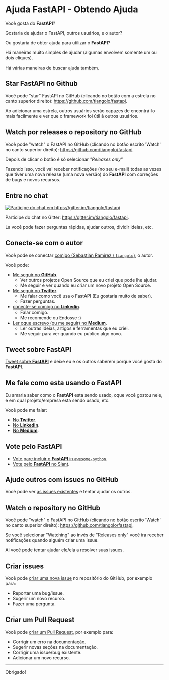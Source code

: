 # Ajuda FastAPI - Obtendo Ajuda

Você gosta do **FastAPI**?

Gostaria de ajudar o FastAPI, outros usuários, e o autor?

Ou gostaria de obter ajuda para utilizar o **FastAPI**?

Há maneiras muito simples de ajudar (algumas envolvem somente um ou dois cliques). 

Há várias maneiras de buscar ajuda também.

## Star **FastAPI** no Github

Você pode "star" FastAPI no GitHub (clicando no botão com a estrela no canto superior direito): <a href="https://github.com/tiangolo/fastapi" class="external-link" target="_blank">https://github.com/tiangolo/fastapi</a>.

Ao adicionar uma estrela, outros usuários serão capazes de encontrá-lo mais facilmente e ver que o framework foi útil à outros usuários.

## Watch por releases o repository no GitHub

Você pode "watch" o FastAPI no GitHub (clicando no botão escrito 'Watch' no canto superior direito): <a href="https://github.com/tiangolo/fastapi" class="external-link" target="_blank">https://github.com/tiangolo/fastapi</a>.

Depois de clicar o botão é só selecionar _"Releases only"_

Fazendo isso, você vai receber notificações (no seu e-mail) todas as vezes que tiver uma nova release (uma nova versão) do **FastAPI** com correções de bugs e novos recursos.

## Entre no chat

<a href="https://gitter.im/tiangolo/fastapi?utm_source=badge&utm_medium=badge&utm_campaign=pr-badge&utm_content=badge" target="_blank">
    <img src="https://badges.gitter.im/tiangolo/fastapi.svg" alt="Participe do chat em https://gitter.im/tiangolo/fastapi">
</a>

Participe do chat no Gitter: <a href="https://gitter.im/tiangolo/fastapi" class="external-link" target="_blank">https://gitter.im/tiangolo/fastapi</a>.

La você pode fazer perguntas rápidas, ajudar outros, dividir ideias, etc.

## Conecte-se com o autor

Você pode se conectar <a href="https://tiangolo.com" class="external-link" target="_blank">comigo (Sebastián Ramírez / `tiangolo`)</a>, o autor.
    
Você pode:

* <a href="https://github.com/tiangolo" class="external-link" target="_blank">Me seguir no **GitHub**</a>.
    * Ver outros projetos Open Source que eu criei que pode lhe ajudar.
    * Me seguir e ver quando eu criar um novo projeto Open Source.
* <a href="https://twitter.com/tiangolo" class="external-link" target="_blank">Me seguir no **Twitter**</a>.
    * Me falar como você usa o FastAPI (Eu gostaria muito de saber).
    * Fazer perguntas.
* <a href="https://www.linkedin.com/in/tiangolo/" class="external-link" target="_blank">conecte-se comigo no **Linkedin**</a>.
    * Falar comigo.
    * Me recomende ou Endosse :)
* <a href="https://medium.com/@tiangolo" class="external-link" target="_blank">Ler oque escrevo (ou me seguir) no **Medium**</a>.
    * Ler outras ideias, artigos e ferramentas que eu criei.
    * Me seguir para ver quando eu publico algo novo.

## Tweet sobre **FastAPI**

<a href="https://twitter.com/compose/tweet?text=Estou amando o FastAPI porque... https://github.com/tiangolo/fastapi cc @tiangolo" class="external-link" target="_blank">Tweet sobre **FastAPI**</a> e deixe eu e os outros saberem porque você gosta do **FastAPI**.

## Me fale como esta usando o **FastAPI**

Eu amaria saber como o **FastAPI** esta sendo usado, oque você gostou nele, e em qual projeto/empresa esta sendo usado, etc.

Você pode me falar:

* <a href="https://twitter.com/compose/tweet?text=Oi @tiangolo, Estou usando o FastAPI na..." class="external-link" target="_blank">No **Twitter**</a>.
* <a href="https://www.linkedin.com/in/tiangolo/" class="external-link" target="_blank">No **Linkedin**</a>.
* <a href="https://medium.com/@tiangolo" class="external-link" target="_blank">No **Medium**</a>.

## Vote pelo FastAPI

* <a href="https://github.com/vinta/awesome-python/pull/1209" class="external-link" target="_blank">Vote pare incluir o **FastAPI** in `awesome-python`</a>.
* <a href="https://www.slant.co/options/34241/~fastapi-review" class="external-link" target="_blank">Vote pelo **FastAPI** no Slant</a>.

## Ajude outros com issues no GitHub

Você pode ver <a href="https://github.com/tiangolo/fastapi/issues" class="external-link" target="_blank">as issues existentes</a> e tentar ajudar os outros.

## Watch o repository no GitHub

Você pode "watch" o FastAPI no GitHub (clicando no botão escrito 'Watch' no canto superior direito): <a href="https://github.com/tiangolo/fastapi" class="external-link" target="_blank">https://github.com/tiangolo/fastapi</a>.

Se você selecionar "Watching" ao invés de "Releases only" você ira receber notificações quando alguém criar uma issue.

Ai você pode tentar ajudar ele/ela a resolver suas issues.

## Criar issues

Você pode <a href="https://github.com/tiangolo/fastapi/issues/new/choose" class="external-link" target="_blank">criar uma nova issue</a> no repositório do GitHub, por exemplo para:

* Reportar uma bug/issue.
* Sugerir um novo recurso.
* Fazer uma pergunta.

## Criar um Pull Request

Você pode <a href="https://github.com/tiangolo/fastapi" class="external-link" target="_blank">criar um Pull Request</a>, por exemplo para:

* Corrigir um erro na documentação.
* Sugerir novas seções na documentação.
* Corrigir uma issue/bug existente.
* Adicionar um novo recurso.

---

Obrigado!
